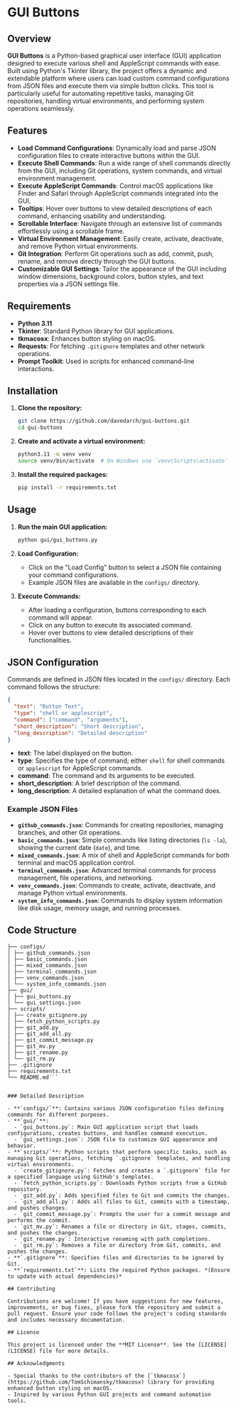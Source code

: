 # GUI Buttons

## Overview

**GUI Buttons** is a Python-based graphical user interface (GUI) application designed to execute various shell and AppleScript commands with ease. Built using Python's Tkinter library, the project offers a dynamic and extendable platform where users can load custom command configurations from JSON files and execute them via simple button clicks. This tool is particularly useful for automating repetitive tasks, managing Git repositories, handling virtual environments, and performing system operations seamlessly.

## Features

- **Load Command Configurations**: Dynamically load and parse JSON configuration files to create interactive buttons within the GUI.
- **Execute Shell Commands**: Run a wide range of shell commands directly from the GUI, including Git operations, system commands, and virtual environment management.
- **Execute AppleScript Commands**: Control macOS applications like Finder and Safari through AppleScript commands integrated into the GUI.
- **Tooltips**: Hover over buttons to view detailed descriptions of each command, enhancing usability and understanding.
- **Scrollable Interface**: Navigate through an extensive list of commands effortlessly using a scrollable frame.
- **Virtual Environment Management**: Easily create, activate, deactivate, and remove Python virtual environments.
- **Git Integration**: Perform Git operations such as add, commit, push, rename, and remove directly through the GUI buttons.
- **Customizable GUI Settings**: Tailor the appearance of the GUI including window dimensions, background colors, button styles, and text properties via a JSON settings file.

## Requirements

- **Python 3.11**
- **Tkinter**: Standard Python library for GUI applications.
- **tkmacosx**: Enhances button styling on macOS.
- **Requests**: For fetching `.gitignore` templates and other network operations.
- **Prompt Toolkit**: Used in scripts for enhanced command-line interactions.

## Installation

1. **Clone the repository:**
   ```bash
   git clone https://github.com/davedarch/gui-buttons.git
   cd gui-buttons
   ```

2. **Create and activate a virtual environment:**
   ```bash
   python3.11 -m venv venv
   source venv/bin/activate  # On Windows use `venv\Scripts\activate`
   ```

3. **Install the required packages:**
   ```bash
   pip install -r requirements.txt
   ```

## Usage

1. **Run the main GUI application:**
   ```bash
   python gui/gui_buttons.py
   ```

2. **Load Configuration:**
   - Click on the "Load Config" button to select a JSON file containing your command configurations.
   - Example JSON files are available in the `configs/` directory.

3. **Execute Commands:**
   - After loading a configuration, buttons corresponding to each command will appear.
   - Click on any button to execute its associated command.
   - Hover over buttons to view detailed descriptions of their functionalities.

## JSON Configuration

Commands are defined in JSON files located in the `configs/` directory. Each command follows the structure:

```json
{
  "text": "Button Text",
  "type": "shell or applescript",
  "command": ["command", "arguments"],
  "short_description": "Short description",
  "long_description": "Detailed description"
}
```

- **text**: The label displayed on the button.
- **type**: Specifies the type of command; either `shell` for shell commands or `applescript` for AppleScript commands.
- **command**: The command and its arguments to be executed.
- **short_description**: A brief description of the command.
- **long_description**: A detailed explanation of what the command does.

### Example JSON Files

- **`github_commands.json`**: Commands for creating repositories, managing branches, and other Git operations.
- **`basic_commands.json`**: Simple commands like listing directories (`ls -la`), showing the current date (`date`), and time.
- **`mixed_commands.json`**: A mix of shell and AppleScript commands for both terminal and macOS application control.
- **`terminal_commands.json`**: Advanced terminal commands for process management, file operations, and networking.
- **`venv_commands.json`**: Commands to create, activate, deactivate, and manage Python virtual environments.
- **`system_info_commands.json`**: Commands to display system information like disk usage, memory usage, and running processes.

## Code Structure
```gui-buttons/
├── configs/
│ ├── github_commands.json
│ ├── basic_commands.json
│ ├── mixed_commands.json
│ ├── terminal_commands.json
│ ├── venv_commands.json
│ └── system_info_commands.json
├── gui/
│ ├── gui_buttons.py
│ └── gui_settings.json
├── scripts/
│ ├── create_gitignore.py
│ ├── fetch_python_scripts.py
│ ├── git_add.py
│ ├── git_add_all.py
│ ├── git_commit_message.py
│ ├── git_mv.py
│ ├── git_rename.py
│ └── git_rm.py
├── .gitignore
├── requirements.txt
└── README.md```


### Detailed Description

- **`configs/`**: Contains various JSON configuration files defining commands for different purposes.
- **`gui/`**:
  - `gui_buttons.py`: Main GUI application script that loads configurations, creates buttons, and handles command execution.
  - `gui_settings.json`: JSON file to customize GUI appearance and behavior.
- **`scripts/`**: Python scripts that perform specific tasks, such as managing Git operations, fetching `.gitignore` templates, and handling virtual environments.
  - `create_gitignore.py`: Fetches and creates a `.gitignore` file for a specified language using GitHub's templates.
  - `fetch_python_scripts.py`: Downloads Python scripts from a GitHub repository.
  - `git_add.py`: Adds specified files to Git and commits the changes.
  - `git_add_all.py`: Adds all files to Git, commits with a timestamp, and pushes changes.
  - `git_commit_message.py`: Prompts the user for a commit message and performs the commit.
  - `git_mv.py`: Renames a file or directory in Git, stages, commits, and pushes the changes.
  - `git_rename.py`: Interactive renaming with path completions.
  - `git_rm.py`: Removes a file or directory from Git, commits, and pushes the changes.
- **`.gitignore`**: Specifies files and directories to be ignored by Git.
- **`requirements.txt`**: Lists the required Python packages. *(Ensure to update with actual dependencies)*

## Contributing

Contributions are welcome! If you have suggestions for new features, improvements, or bug fixes, please fork the repository and submit a pull request. Ensure your code follows the project's coding standards and includes necessary documentation.

## License

This project is licensed under the **MIT License**. See the [LICENSE](LICENSE) file for more details.

## Acknowledgments

- Special thanks to the contributors of the [`tkmacosx`](https://github.com/TomSchimansky/tkmacosx) library for providing enhanced button styling on macOS.
- Inspired by various Python GUI projects and command automation tools.